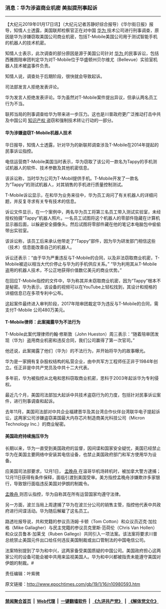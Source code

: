 ### 消息：华为涉盗商业机密 美拟提刑事起诉
------------------------

<p>
 【大纪元2019年01月17日讯】（大纪元记者苏静好综合报导）《华尔街日报》报导，知情人士透露，美国联邦检察官正在对中国
 <a href="http://www.epochtimes.com/gb/tag/%E5%8D%8E%E4%B8%BA.html">
  华为
 </a>
 技术公司进行刑事调查，原因是华为涉嫌窃取美国公司商业机密，包括T-Mobile美国公司用于测试智能手机的机器人的技术机密。
</p>
<p>
 知情人士表示，此次调查的部分原因是源于美国公司针对
 <a href="http://www.epochtimes.com/gb/tag/%E5%8D%8E%E4%B8%BA.html">
  华为
 </a>
 的民事诉讼，包括西雅图陪审团判定华为对T-Mobile位于华盛顿州贝尔维尤（Bellevue）实验室机器人技术被盗事件负责。
</p>
<p>
 知情人说，调查处于后期阶段，很快就会导致起诉。
</p>
<p>
 司法部发言人拒绝发表评论。
</p>
<p>
 华为发言人拒绝发表评论。华为虽然对T-Mobile案件提出异议，但承认两名员工行为不当。
</p>
<p>
 联邦当局的刑事调查给华为带来进一步压力。这也是川普政府更广泛推动打击中共及中国公司
 <a href="http://www.epochtimes.com/gb/tag/%E7%9F%A5%E8%AF%86%E4%BA%A7%E6%9D%83.html">
  知识产权
 </a>
 盗窃和强制技术转让行动的一部分。
</p>
<h4>
 华为涉嫌盗窃T-Mobile机器人技术
</h4>
<p>
 华日报导，知情人士透露，针对华为的新联邦调查涉及T-Mobile在2014年提起的民事诉讼指控。
</p>
<p>
 电信运营商T-Mobile美国当时表示，华为窃取了该公司一款名为Tappy的手机测试机器人的软件、技术参数及其他机密信息。
</p>
<p>
 该诉讼称，当时华为公司为T-Mobil提供手机。T-Mobile开发了一款名为“Tappy”的测试机器人，对其销售的手机进行质量控制测试。
</p>
<p>
 T-Mobile诉讼显示，在和华为业务来往中，华为员工询问了有关机器人的详细问题，并反复寻求有关专有技术的信息。
</p>
<p>
 诉讼文件显示，在一个案例中，两名华为员工将第三名员工带入测试实验室，未经授权拍摄“Tappy”机器人照片。一名员工试图将这个机器人的零部件隐藏在计算机显示器后面，以躲避安全摄像头。然后试图将零部件藏在他的笔记本电脑包中偷偷带出实验室。
</p>
<p>
 该诉讼称，该员工后来承认他带走了“Tappy”部件，因为华为研发部门相信这些（技术）信息能改善自己的机器人。
</p>
<p>
 诉讼还表示：“由于华为严重违反与T-Mobile的合同，以及非法窃取商业机密，T-Mobile被迫以相当大代价停止与华为的手机供应关系。” “华为利用其从T-Mobile盗用的机器人技术，不公正地获得价值数亿美元的商业优势。”
</p>
<p>
 在回应T-Mobile指控的文件中，华为称其并未窃取商业机密，因为“Tappy”根本不是秘密。华为表示，该设备的视频可以在YouTube上轻松找到，其设计和规格的详细信息已在多项专利中公布。
</p>
<p>
 这起案件最终进入审判阶段，2017年陪审团裁定华为违反与T-Mobile的合同，需支付T-Mobile 公司480万美元。
</p>
<h4>
 T-Mobile律师：此案揭露华为不法行为
</h4>
<p>
 T-Mobile此案代理律师约翰‧修斯敦（John Hueston）周三表示：“随着陪审团发现（华为）盗用商业机密和违反合同，我们公司赢得了第一次官司。”
</p>
<p>
 他还说，此案揭露了他们（华为）的不法行为，并开始将华为的故事曝光。
</p>
<p>
 华为是一家拥有复杂股权结构的私营企业，由中共军方工程师任正非于1984年创立。任正非是中共产党员及中共十二大代表。
</p>
<p>
 多年前，华为被指控从北电和思科窃取商业机密，思科于2003年起诉华为专利侵权。
</p>
<p>
 最近几个月，美国司法部加大起诉中共技术盗窃行为的力度，包括针对民事诉讼案件，进行刑事调查和起诉。
</p>
<p>
 去年11月，美国司法部对中共企业福建晋华及其台湾合作伙伴台湾联华电子提起诉讼，这两家公司涉嫌盗窃美国最大内存芯片制造商美光科技公司（Micron Technology Inc.）的商业秘密。
</p>
<h4>
 美国政府持续施压华为
</h4>
<p>
 长期以来，华为一直受到美国政府的监督，因间谍和国家安全疑忧，美国已经禁止华为在美国主要网络中安装其电信设备，也禁止美国政府部门和军方使用华为设备。
</p>
<p>
 应美国司法部要求，12月1日，
 <a href="http://www.epochtimes.com/gb/tag/%E5%AD%9F%E6%99%9A%E8%88%9F.html">
  孟晚舟
 </a>
 在温哥华机场转机时，被加拿大警方逮捕；12月11日获得有条件保释，面临引渡到美国受审。美方指控孟晚舟涉嫌欺诈多家银行，导致银行面临违反美国对伊朗的制裁令。
</p>
<p>
 <a href="http://www.epochtimes.com/gb/tag/%E5%AD%9F%E6%99%9A%E8%88%9F.html">
  孟晚舟
 </a>
 则否认指控，华为自称其在所有运营国家均遵守法律。
</p>
<p>
 另一方面，波兰当局上周逮捕了华为在波兰分公司的销售主管，指控他代表中共政府进行间谍活动。华为随后解雇了这名员工。
</p>
<p>
 路透社报导说，共和党籍的参议员汤姆·卡顿（Tom Cotton）和众议员迈克·加拉格（Mike Gallagher）与民主党籍的参议员克里斯·范荷伦（Chris Van Hollen）和众议员鲁本·加莱戈（Ruben Gallego）共同引入一项法案。该法案将要求川普总统禁止美国元件出口给任何违反美国制裁或出口管制法的中国电信公司。
</p>
<p>
 法案特别提到了华为和中兴，这两家备受美国质疑的中国公司。美国政府担心这两家公司的设备可能会被中共用来监视美国人。华为和中兴都被指责未能遵守美国对伊朗的制裁。#
</p>
<p>
 责任编辑：叶紫微
</p>

原文链接：http://www.epochtimes.com/gb/19/1/16/n10980593.htm


------------------------
#### [禁闻聚合首页](https://github.com/gfw-breaker/banned-news/blob/master/README.md) &nbsp;|&nbsp; [Web代理](https://github.com/gfw-breaker/open-proxy/blob/master/README.md) &nbsp;|&nbsp; [一键翻墙软件](https://github.com/gfw-breaker/nogfw/blob/master/README.md) &nbsp;|&nbsp; [《九评共产党》](https://github.com/gfw-breaker/9ping.md/blob/master/README.md#九评之一评共产党是什么) &nbsp;|&nbsp; [《解体党文化》](https://github.com/gfw-breaker/jtdwh.md/blob/master/README.md#绪论)